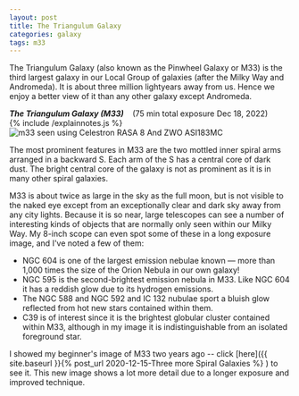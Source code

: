 ```yaml
---
layout: post
title: The Triangulum Galaxy
categories: galaxy 
tags: m33
---
```

The Triangulum Galaxy (also known as the Pinwheel Galaxy or M33) is the third largest galaxy in our Local Group of galaxies (after the Milky Way and Andromeda). It is about three million lightyears away from us.  Hence we enjoy a better view of it than any other galaxy except Andromeda.


_**The Triangulum Galaxy (M33)**_  &nbsp;&nbsp; (75 min total exposure Dec 18, 2022)<br>
{% include /explainnotes.js %}
<img src = "{{ site.baseurl }}/images/m33_2022-12-18T21_17_43_Stack_16bits_450frames_4500s_bin25pc+PSE.jpg"
alt = "m33 seen using Celestron RASA 8 And ZWO ASI183MC"
onmouseover = "this.src='{{ site.baseurl }}/images/m33_2022-12-18t21_17_43_stack_16bits_450frames_4500s_bin25pc+pse_notes.jpg'"
onmouseout = "this.src='{{ site.baseurl }}/images/m33_2022-12-18T21_17_43_Stack_16bits_450frames_4500s_bin25pc+PSE.jpg'"
/><br>

The most prominent features in M33 are the two mottled inner spiral arms arranged in a backward S. Each arm of the S has a central core of dark dust.  The bright central core of the galaxy is not as prominent as it is in many other spiral galaxies.

M33 is about twice as large in the sky as the full moon, but is not visible to the naked eye except from an exceptionally clear and dark sky away from any city lights.  Because it is so near, large telescopes can see a number of interesting kinds of objects that are normally only seen within our Milky Way. My 8-inch scope can even spot some of these in a long exposure image, and I've noted a few of them:
* NGC 604 is one of the largest emission nebulae known —
more than 1,000 times the size of the Orion Nebula in our own galaxy!
* NGC 595 is the second-brightest emission nebula in M33. Like NGC 604 it has a reddish glow due to its hydrogen emissions.
* The NGC 588 and NGC 592 and IC 132 nubulae sport a bluish glow reflected from hot new stars contained within them.
* C39 is of interest since it is the brightest globular cluster contained within M33, although in my image it is indistinguishable from an isolated foreground star.

I showed my beginner's image of M33 two years ago -- click [here]({{ site.baseurl }}{% post_url 2020-12-15-Three more Spiral Galaxies %} ) to see it.  This new image shows a lot more detail due to a longer exposure and improved technique.